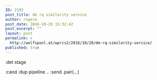 ```yaml
---
ID: 2193
post_title: dm rq similarity service
author: rogera
post_date: 2016-10-20 15:32:42
post_excerpt: ""
layout: post
permalink: >
  http://wolfspool.at/wprcs2/2016/10/20/dm-rq-similarity-service/
published: true
---
```

:det stage

:cand :dup pipeline .. :send .pair(...)